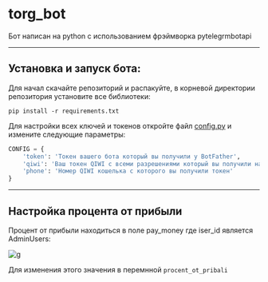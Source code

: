 # torg_bot


Бот написан на python с использованием фрэймворка pytelegrmbotapi
____
## Установка и запуск бота:

Для начал скачайте репозиторий и распакуйте, в корневой директории репозитория установите все библиотеки:

```pip install -r requirements.txt```

Для настройки всех ключей и токенов откройте файл [config.py](https://github.com/lev007-ops/torg_bot/blob/main/config.py) и измените следующие параметры:

```python
CONFIG = {
    'token': 'Токен вашего бота который вы получили у BotFather',
    'qiwi': 'Ваш токен QIWI с всеми разрешениями который вы получили на сайте https://qiwi.com/api',
    'phone': 'Номер QIWI кошелька с которого вы получили токен'
}
```
____
## Настройка процента от прибыли


Процент от прибыли находиться в поле pay_money где iser_id является AdminUsers:


![g](https://cdn.discordapp.com/attachments/864420768045334548/890186150059339776/unknown.png "Структура базы данных")

Для изменения этого значения в перемнной `procent_ot_pribali`




